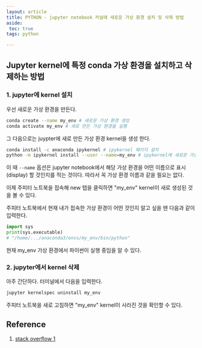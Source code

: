 ```yaml
---
layout: article
title: PYTHON - jupyter notebook 커널에 새로운 가상 환경 설치 및 삭제 방법
aside:
 toc: true
tags: python

---
```


## Jupyter kernel에 특정 conda 가상 환경을 설치하고 삭제하는 방법

### 1. jupyter에 kernel 설치 

우선 새로운 가상 환경을 만든다. 

```sh
conda create --name my_env # 새로운 가상 환경 생성
conda activate my_env # 새로 만든 가상 환경을 실행
```

그 다음으로는 juypter에 새로 만든 가상 환경 kernel을 생성 한다.

```sh
conda install -c anaconda ipykernel # ipykernel 패키지 설치 
python -m ipykernel install --user --name=my_env # ipykernel에 새로운 가상 환경 등록
```

이 때 `--name` 옵션은 jupyter notebook에서 해당 가상 환경을 어떤 이름으로 표시(display) 할 것인지를 적는 것이다. 따라서 꼭 가상 환경 이름과 같을 필요는 없다.    



이제 주피터 노트북을 접속해 new 탭을 클릭하면 "my_env" kernel이 새로 생성된 것을 볼 수 있다.    

주피터 노트북에서 현재 내가 접속한 가상 환경이 어떤 것인지 알고 싶을 땐 다음과 같이 입력한다. 

```python
import sys
print(sys.executable)
# "/home/.../anaconda3/envs/my_env/bin/python" 
```

현재 my_env 가상 환경에서 파이썬이 실행 중임을 알 수 있다. 

### 2. jupyter에서 kernel 삭제

아주 간단하다. 터미널에서 다음을 입력한다. 

```sh
jupyter kernelspec uninstall my_env
```

주피터 노트북을 새로 고침하면 "my_env" kernel이 사라진 것을 확인할 수 있다. 



## Reference 

1. [stack overflow 1](https://stackoverflow.com/questions/42635310/remove-kernel-on-jupyter-notebook)
